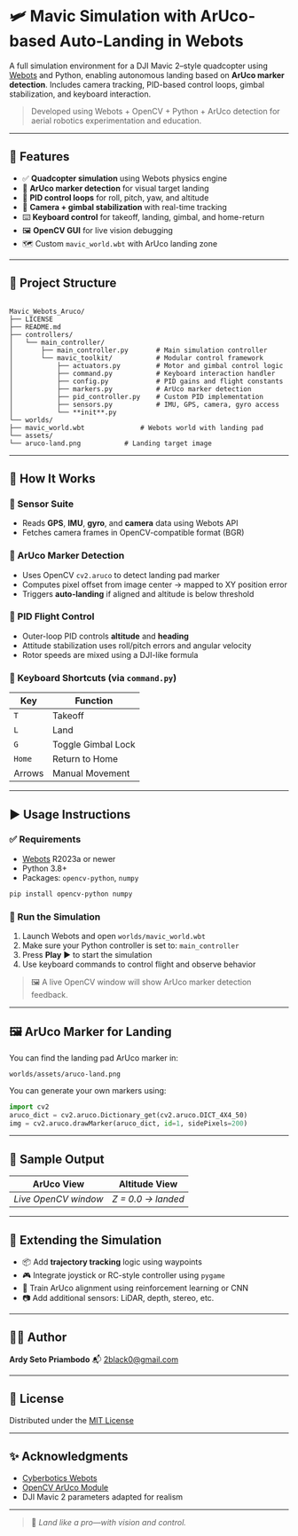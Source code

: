 # 🛩️ Mavic Simulation with ArUco-based Auto-Landing in Webots

A full simulation environment for a DJI Mavic 2–style quadcopter using [Webots](https://cyberbotics.com/) and Python, enabling autonomous landing based on **ArUco marker detection**. Includes camera tracking, PID-based control loops, gimbal stabilization, and keyboard interaction.

> Developed using Webots + OpenCV + Python + ArUco detection for aerial robotics experimentation and education.

---

## 🎯 Features

- ✅ **Quadcopter simulation** using Webots physics engine
- 🎯 **ArUco marker detection** for visual target landing
- 🔁 **PID control loops** for roll, pitch, yaw, and altitude
- 🎥 **Camera + gimbal stabilization** with real-time tracking
- ⌨️ **Keyboard control** for takeoff, landing, gimbal, and home-return
- 🖼️ **OpenCV GUI** for live vision debugging
- 🗺️ Custom `mavic_world.wbt` with ArUco landing zone

---

## 📁 Project Structure

```

Mavic_Webots_Aruco/
├── LICENSE
├── README.md
├── controllers/
│   └── main_controller/
│       ├── main_controller.py       # Main simulation controller
│       └── mavic_toolkit/           # Modular control framework
│           ├── actuators.py         # Motor and gimbal control logic
│           ├── command.py           # Keyboard interaction handler
│           ├── config.py            # PID gains and flight constants
│           ├── markers.py           # ArUco marker detection
│           ├── pid_controller.py    # Custom PID implementation
│           ├── sensors.py           # IMU, GPS, camera, gyro access
│           └── **init**.py
└── worlds/
├── mavic_world.wbt              # Webots world with landing pad
└── assets/
└── aruco-land.png           # Landing target image

```

---

## 🧠 How It Works

### 🔹 Sensor Suite
- Reads **GPS**, **IMU**, **gyro**, and **camera** data using Webots API
- Fetches camera frames in OpenCV-compatible format (BGR)

### 🔹 ArUco Marker Detection
- Uses OpenCV `cv2.aruco` to detect landing pad marker
- Computes pixel offset from image center → mapped to XY position error
- Triggers **auto-landing** if aligned and altitude is below threshold

### 🔹 PID Flight Control
- Outer-loop PID controls **altitude** and **heading**
- Attitude stabilization uses roll/pitch errors and angular velocity
- Rotor speeds are mixed using a DJI-like formula

### 🔹 Keyboard Shortcuts (via `command.py`)
| Key      | Function             |
|----------|----------------------|
| `T`      | Takeoff              |
| `L`      | Land                 |
| `G`      | Toggle Gimbal Lock   |
| `Home`   | Return to Home       |
| Arrows   | Manual Movement      |

---

## ▶️ Usage Instructions

### ✅ Requirements
- [Webots](https://cyberbotics.com/) R2023a or newer
- Python 3.8+
- Packages: `opencv-python`, `numpy`

```bash
pip install opencv-python numpy
```

### 🚀 Run the Simulation

1. Launch Webots and open `worlds/mavic_world.wbt`
2. Make sure your Python controller is set to: `main_controller`
3. Press **Play** ▶️ to start the simulation
4. Use keyboard commands to control flight and observe behavior

> 🖼️ A live OpenCV window will show ArUco marker detection feedback.

---

## 🖼️ ArUco Marker for Landing

You can find the landing pad ArUco marker in:

```
worlds/assets/aruco-land.png
```

You can generate your own markers using:

```python
import cv2
aruco_dict = cv2.aruco.Dictionary_get(cv2.aruco.DICT_4X4_50)
img = cv2.aruco.drawMarker(aruco_dict, id=1, sidePixels=200)
```

---

## 📸 Sample Output

| ArUco View           | Altitude View      |
| -------------------- | ------------------ |
| *Live OpenCV window* | *Z = 0.0 → landed* |

---

## 🔧 Extending the Simulation

* 📦 Add **trajectory tracking** logic using waypoints
* 🎮 Integrate joystick or RC-style controller using `pygame`
* 🔁 Train ArUco alignment using reinforcement learning or CNN
* 📷 Add additional sensors: LiDAR, depth, stereo, etc.

---

## 🧑‍💻 Author

**Ardy Seto Priambodo**
📬 [2black0@gmail.com](mailto:2black0@gmail.com)

---

## 📄 License

Distributed under the [MIT License](LICENSE)

---

## ✨ Acknowledgments

* [Cyberbotics Webots](https://cyberbotics.com/)
* [OpenCV ArUco Module](https://docs.opencv.org/4.x/d5/dae/tutorial_aruco_detection.html)
* DJI Mavic 2 parameters adapted for realism

---

> 🛬 *Land like a pro—with vision and control.*